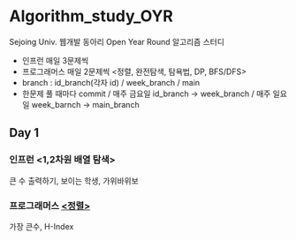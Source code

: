 # Algorithm_study_OYR

Sejoing Univ. 웹개발 동아리 Open Year Round 알고리즘 스터디

-   인프런 매일 3문제씩
-   프로그래머스 매일 2문제씩 <정렬, 완전탐색, 탐욕법, DP, BFS/DFS>
-   branch : id_branch(각자 id) / week_branch / main
-   한문제 풀 때마다 commit / 매주 금요일 id_branch -> week_branch / 매주 일요일 week_barnch -> main_branch

## Day 1

### 인프런 <1,2차원 배열 탐색>

큰 수 출력하기, 보이는 학생, 가위바위보

### 프로그래머스 [<정렬>](https://programmers.co.kr/learn/courses/30/parts/12198)

가장 큰수, H-Index
